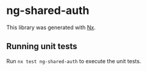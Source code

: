 # ng-shared-auth

This library was generated with [Nx](https://nx.dev).

## Running unit tests

Run `nx test ng-shared-auth` to execute the unit tests.
